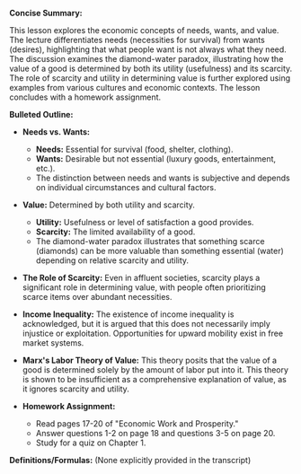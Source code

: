 **Concise Summary:**

This lesson explores the economic concepts of needs, wants, and value.  The lecture differentiates needs (necessities for survival) from wants (desires), highlighting that what people want is not always what they need. The discussion examines the diamond-water paradox, illustrating how the value of a good is determined by both its utility (usefulness) and its scarcity. The role of scarcity and utility in determining value is further explored using examples from various cultures and economic contexts. The lesson concludes with a homework assignment.


**Bulleted Outline:**

* **Needs vs. Wants:**
    * **Needs:** Essential for survival (food, shelter, clothing).
    * **Wants:** Desirable but not essential (luxury goods, entertainment, etc.).
    *  The distinction between needs and wants is subjective and depends on individual circumstances and cultural factors.

* **Value:** Determined by both utility and scarcity.
    * **Utility:** Usefulness or level of satisfaction a good provides.
    * **Scarcity:** The limited availability of a good.
    * The diamond-water paradox illustrates that something scarce (diamonds) can be more valuable than something essential (water) depending on relative scarcity and utility.

* **The Role of Scarcity:**  Even in affluent societies, scarcity plays a significant role in determining value, with people often prioritizing scarce items over abundant necessities.

* **Income Inequality:** The existence of income inequality is acknowledged, but it is argued that this does not necessarily imply injustice or exploitation.  Opportunities for upward mobility exist in free market systems.

* **Marx's Labor Theory of Value:**  This theory posits that the value of a good is determined solely by the amount of labor put into it.  This theory is shown to be insufficient as a comprehensive explanation of value, as it ignores scarcity and utility.

* **Homework Assignment:**
    * Read pages 17-20 of "Economic Work and Prosperity."
    * Answer questions 1-2 on page 18 and questions 3-5 on page 20.
    * Study for a quiz on Chapter 1.


**Definitions/Formulas:** (None explicitly provided in the transcript)

